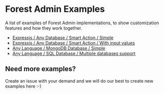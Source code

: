 # Forest Admin Examples
A list of examples of Forest Admin implementations, to show customization features and how they work together.

- [Expressjs / Any Database / Smart Action / Simple](/examples/expressjs/smart-action/simple)
- [Expressjs / Any Database / Smart Action / With input values](/examples/expressjs/smart-action/with-input-values)
- [Any Language / MongoDB Database / Simple](/examples/mongodb-database/simple)
- [Any Language / SQL Database / Multiple databases support](/examples/sql-database/multiple-databases)

## Need more examples?

Create an issue with your demand and we will do our best to create new examples here :-)
